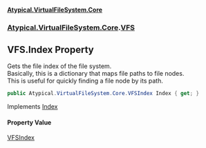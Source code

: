 #### [Atypical.VirtualFileSystem.Core](VirtualFileSystem.md 'VirtualFileSystem')
### [Atypical.VirtualFileSystem.Core](VirtualFileSystem.md#Atypical.VirtualFileSystem.Core 'Atypical.VirtualFileSystem.Core').[VFS](VFS.md 'Atypical.VirtualFileSystem.Core.VFS')

## VFS.Index Property

Gets the file index of the file system.  
Basically, this is a dictionary that maps file paths to file nodes.  
This is useful for quickly finding a file node by its path.

```csharp
public Atypical.VirtualFileSystem.Core.VFSIndex Index { get; }
```

Implements [Index](IVirtualFileSystem.Index.md 'Atypical.VirtualFileSystem.Core.Contracts.IVirtualFileSystem.Index')

#### Property Value
[VFSIndex](VFSIndex.md 'Atypical.VirtualFileSystem.Core.VFSIndex')